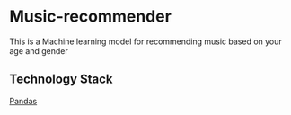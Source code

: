 # Music-recommender
This is a Machine learning model for recommending music based on your age and gender

## Technology Stack
[Pandas](https://pandas.pydata.org/docs/)
